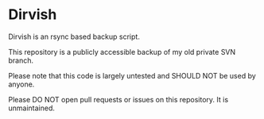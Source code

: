 Dirvish
=======

Dirvish is an rsync based backup script.

This repository is a publicly accessible backup of my old private SVN branch.

Please note that this code is largely untested and SHOULD NOT be used by anyone.

Please DO NOT open pull requests or issues on this repository. It is unmaintained.
